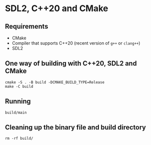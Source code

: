 SDL2, C++20 and CMake
=====================

Requirements
------------

* CMake
* Compiler that supports C++20 (recent version of `g++` or `clang++`)
* SDL2

One way of building with C++20, SDL2 and CMake
----------------------------------------------

    cmake -S . -B build -DCMAKE_BUILD_TYPE=Release
    make -C build

Running
-------

    build/main

Cleaning up the binary file and build directory
-----------------------------------------------

    rm -rf build/
